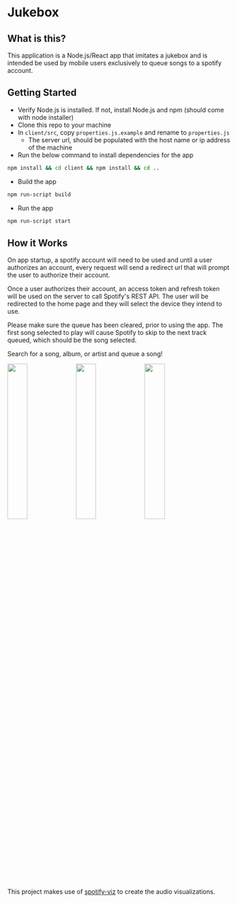 # Jukebox

## What is this?
This application is a Node.js/React app that imitates a jukebox and is intended be used by mobile users exclusively to queue songs to a spotify account.

## Getting Started
- Verify Node.js is installed.  If not, install Node.js and npm (should come with node installer)
- Clone this repo to your machine
- In `client/src`, copy `properties.js.example` and rename to `properties.js`
    - The server url, should be populated with the host name or ip address of the machine
- Run the below command to install dependencies for the app
```bash
npm install && cd client && npm install && cd ..
```
- Build the app
```bash
npm run-script build
```
- Run the app
```bash
npm run-script start
```

## How it Works
On app startup, a spotify account will need to be used and until a user authorizes an account, every request will send a redirect url that will prompt the user to authorize their account.

Once a user authorizes their account, an access token and refresh token will be used on the server to call Spotify's REST API. The user will be redirected to the home page and they will select the device they intend to use.

Please make sure the queue has been cleared, prior to using the app. The first song selected to play will cause Spotify to skip to the next track queued, which should be the song selected.

Search for a song, album, or artist and queue a song!

<img src="https://user-images.githubusercontent.com/16214116/140803971-7bd0200e-1358-427f-80c1-783412ec416a.png" width="30%"></img> <img src="https://user-images.githubusercontent.com/16214116/140803950-d18079c6-774e-4bc4-a774-9a0f69a444e4.png" width="30%"></img> <img src="https://user-images.githubusercontent.com/16214116/140803954-ad0fcd94-dd1b-4566-9988-9a54bad96d7a.png" width="30%"></img> 


This project makes use of [spotify-viz](https://github.com/zachwinter/spotify-viz) to create the audio visualizations.